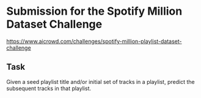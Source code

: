 # Submission for the Spotify Million Dataset Challenge

https://www.aicrowd.com/challenges/spotify-million-playlist-dataset-challenge

## Task

Given a seed playlist title and/or initial set of tracks in a playlist, predict the subsequent tracks in that playlist.


